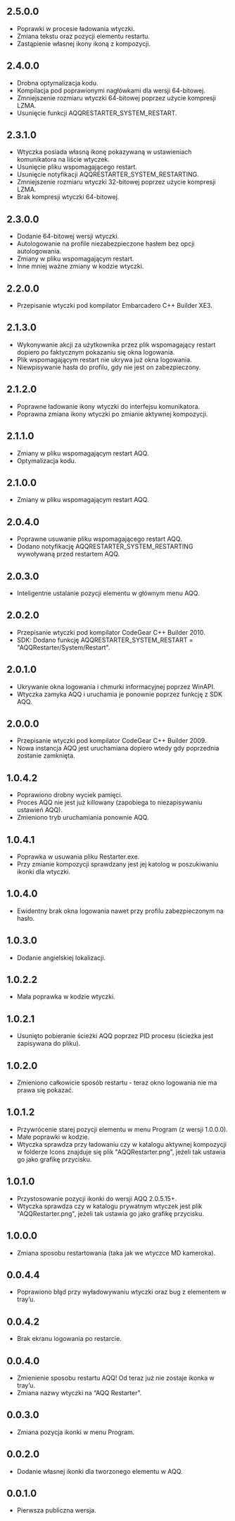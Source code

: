 2.5.0.0
-----
* Poprawki w procesie ładowania wtyczki.
* Zmiana tekstu oraz pozycji elementu restartu.
* Zastąpienie własnej ikony ikoną z kompozycji.

2.4.0.0
-----
* Drobna optymalizacja kodu.
* Kompilacja pod poprawionymi nagłówkami dla wersji 64-bitowej.
* Zmniejszenie rozmiaru wtyczki 64-bitowej poprzez użycie kompresji LZMA.
* Usunięcie funkcji AQQRESTARTER_SYSTEM_RESTART.

2.3.1.0
-----
* Wtyczka posiada własną ikonę pokazywaną w ustawieniach komunikatora na liście wtyczek.
* Usunięcie pliku wspomagającego restart.
* Usunięcie notyfikacji AQQRESTARTER_SYSTEM_RESTARTING.
* Zmniejszenie rozmiaru wtyczki 32-bitowej poprzez użycie kompresji LZMA.
* Brak kompresji wtyczki 64-bitowej.

2.3.0.0
-----
* Dodanie 64-bitowej wersji wtyczki.
* Autologowanie na profile niezabezpieczone hasłem bez opcji autologowania.
* Zmiany w pliku wspomagającym restart.
* Inne mniej ważne zmiany w kodzie wtyczki.

2.2.0.0
-----
* Przepisanie wtyczki pod kompilator Embarcadero C++ Builder XE3.

2.1.3.0
-----
* Wykonywanie akcji za użytkownika przez plik wspomagający restart dopiero po faktycznym pokazaniu się okna logowania.
* Plik wspomagającym restart nie ukrywa już okna logowania.
* Niewpisywanie hasła do profilu, gdy nie jest on zabezpieczony.

2.1.2.0
-----
* Poprawne ładowanie ikony wtyczki do interfejsu komunikatora.
* Poprawna zmiana ikony wtyczki po zmianie aktywnej kompozycji.

2.1.1.0
-----
* Zmiany w pliku wspomagającym restart AQQ.
* Optymalizacja kodu.

2.1.0.0
-----
* Zmiany w pliku wspomagającym restart AQQ.

2.0.4.0
-----
* Poprawne usuwanie pliku wspomagającego restart AQQ.
* Dodano notyfikację AQQRESTARTER_SYSTEM_RESTARTING wywoływaną przed restartem AQQ.

2.0.3.0
-----
* Inteligentne ustalanie pozycji elementu w głównym menu AQQ.

2.0.2.0
-----
* Przepisanie wtyczki pod kompilator CodeGear C++ Builder 2010.
* SDK: Dodano funkcję AQQRESTARTER_SYSTEM_RESTART = "AQQRestarter/System/Restart".

2.0.1.0
-----
* Ukrywanie okna logowania i chmurki informacyjnej poprzez WinAPI.
* Wtyczka zamyka AQQ i uruchamia je ponownie poprzez funkcję z SDK AQQ.

2.0.0.0
-----
* Przepisanie wtyczki pod kompilator CodeGear C++ Builder 2009.
* Nowa instancja AQQ jest uruchamiana dopiero wtedy gdy poprzednia zostanie zamknięta.

1.0.4.2
-----
* Poprawiono drobny wyciek pamięci.
* Proces AQQ nie jest już killowany (zapobiega to niezapisywaniu ustawień AQQ).
* Zmieniono tryb uruchamiania ponownie AQQ.

1.0.4.1
-----
* Poprawka w usuwania pliku Restarter.exe.
* Przy zmianie kompozycji sprawdzany jest jej katolog w poszukiwaniu ikonki dla wtyczki.

1.0.4.0
-----
* Ewidentny brak okna logowania nawet przy profilu zabezpieczonym na hasło.

1.0.3.0
-----
* Dodanie angielskiej lokalizacji.

1.0.2.2
-----
* Mała poprawka w kodzie wtyczki. 

1.0.2.1
-----
* Usunięto pobieranie ścieżki AQQ poprzez PID procesu (ścieżka jest zapisywana do pliku).

1.0.2.0
-----
* Zmieniono całkowicie sposób restartu - teraz okno logowania nie ma prawa się pokazać.

1.0.1.2
-----
* Przywrócenie starej pozycji elementu w menu Program (z wersji 1.0.0.0).
* Małe poprawki w kodzie.
* Wtyczka sprawdza przy ładowaniu czy w katalogu aktywnej kompozycji w folderze Icons znajduje się plik "AQQRestarter.png", jeżeli tak ustawia go jako grafikę przycisku.

1.0.1.0
-----
* Przystosowanie pozycji ikonki do wersji AQQ 2.0.5.15+.
* Wtyczka sprawdza czy w katalogu prywatnym wtyczek jest plik "AQQRestarter.png", jeżeli tak ustawia go jako grafikę przycisku.

1.0.0.0
-----
* Zmiana sposobu restartowania (taka jak we wtyczce MD kameroka).

0.0.4.4
-----
* Poprawiono błąd przy wyładowywaniu wtyczki oraz bug z elementem w tray’u.

0.0.4.2
-----
* Brak ekranu logowania po restarcie.

0.0.4.0
-----
* Zmienienie sposobu restartu AQQ! Od teraz już nie zostaje ikonka w tray’u.
* Zmiana nazwy wtyczki na “AQQ Restarter”.

0.0.3.0
-----
* Zmiana pozycja ikonki w menu Program.

0.0.2.0
-----
* Dodanie własnej ikonki dla tworzonego elementu w AQQ.

0.0.1.0
-----
* Pierwsza publiczna wersja.